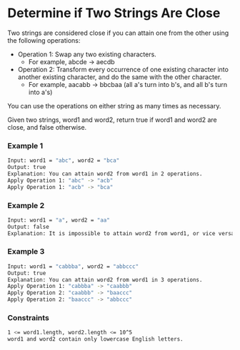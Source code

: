 # Determine if Two Strings Are Close

Two strings are considered close if you can attain one from the other using the following operations:

- Operation 1: Swap any two existing characters.
  - For example, abcde -> aecdb
- Operation 2: Transform every occurrence of one existing character into another existing character, and do the same with the other character.
  - For example, aacabb -> bbcbaa (all a's turn into b's, and all b's turn into a's)

You can use the operations on either string as many times as necessary.

Given two strings, word1 and word2, return true if word1 and word2 are close, and false otherwise.

### Example 1
```sh
Input: word1 = "abc", word2 = "bca"
Output: true
Explanation: You can attain word2 from word1 in 2 operations.
Apply Operation 1: "abc" -> "acb"
Apply Operation 1: "acb" -> "bca"
```

### Example 2
```sh
Input: word1 = "a", word2 = "aa"
Output: false
Explanation: It is impossible to attain word2 from word1, or vice versa, in any number of operations.
```

### Example 3
```sh
Input: word1 = "cabbba", word2 = "abbccc"
Output: true
Explanation: You can attain word2 from word1 in 3 operations.
Apply Operation 1: "cabbba" -> "caabbb"
Apply Operation 2: "caabbb" -> "baaccc"
Apply Operation 2: "baaccc" -> "abbccc"
```

### Constraints
```sh
1 <= word1.length, word2.length <= 10^5
word1 and word2 contain only lowercase English letters.
```
